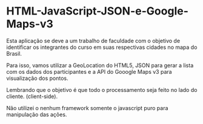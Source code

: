 HTML-JavaScript-JSON-e-Google-Maps-v3
=====================================

Esta aplicação se deve a um trabalho de faculdade com o objetivo 
de identificar os integrantes do curso em suas respectivas cidades no mapa do Brasil.

Para isso, vamos utilizar a GeoLocation do HTML5, JSON para gerar a lista com os dados dos participantes
e a API do Gooogle Maps v3 para visualização dos pontos.

Lembrando que o objetivo é que todo o processamento seja feito no lado do cliente. (client-side).

Não utilizei o nenhum framework somente o javascript puro para manipulação das ações.
